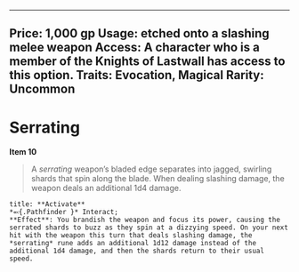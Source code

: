 
---
Price: 1,000 gp
Usage: etched onto a slashing melee weapon
Access: A character who is a member of the Knights of Lastwall has access to this option.
Traits: Evocation, Magical
Rarity: Uncommon
---

# Serrating

**Item 10**

> A *serrating* weapon’s bladed edge separates into jagged, swirling shards that spin along the blade. When dealing slashing damage, the weapon deals an additional 1d4 damage.

```ad-embed-ability
title: **Activate**
*⬻{.Pathfinder }* Interact; 
**Effect**: You brandish the weapon and focus its power, causing the serrated shards to buzz as they spin at a dizzying speed. On your next hit with the weapon this turn that deals slashing damage, the *serrating* rune adds an additional 1d12 damage instead of the additional 1d4 damage, and then the shards return to their usual speed.

```
